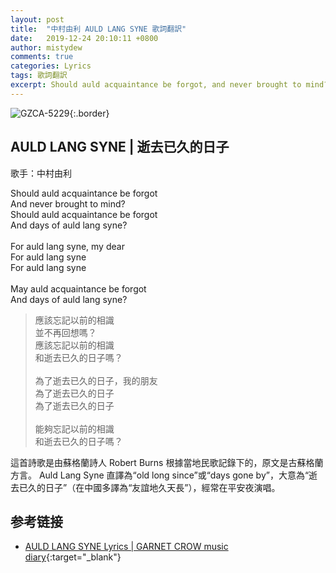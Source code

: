 ```yaml
---
layout: post
title:  "中村由利 AULD LANG SYNE 歌詞翻訳"
date:   2019-12-24 20:10:11 +0800
author: mistydew
comments: true
categories: Lyrics
tags: 歌詞翻訳
excerpt: Should auld acquaintance be forgot, and never brought to mind? Should auld acquaintance be forgot, and days of auld lang syne?
---
```

![GZCA-5229](https://raw.githubusercontent.com/mistydew/gc2/master/cover/other/GZCA-5229.jpg){:.border}

## AULD LANG SYNE | 逝去已久的日子

歌手：中村由利

<div class="lyric-original">
<p>
Should auld acquaintance be forgot<br>
And never brought to mind?<br>
Should auld acquaintance be forgot<br>
And days of auld lang syne?<br>
<br>
For auld lang syne, my dear<br>
For auld lang syne<br>
For auld lang syne<br>
<br>
May auld acquaintance be forgot<br>
And days of auld lang syne?
</p>
</div>

<div class="lyric-translation">
<blockquote>
應該忘記以前的相識<br>
並不再回想嗎？<br>
應該忘記以前的相識<br>
和逝去已久的日子嗎？<br>
<br>
為了逝去已久的日子，我的朋友<br>
為了逝去已久的日子<br>
為了逝去已久的日子<br>
<br>
能夠忘記以前的相識<br>
和逝去已久的日子嗎？
</blockquote>
</div>

這首詩歌是由蘇格蘭詩人 Robert Burns 根據當地民歌記錄下的，原文是古蘇格蘭方言。
Auld Lang Syne 直譯為“old long since”或“days gone by”，大意為“逝去已久的日子”（在中國多譯為“友誼地久天長”），經常在平安夜演唱。

## 参考链接

* [AULD LANG SYNE Lyrics \| GARNET CROW music diary](https://mistydew.github.io/gc/lyrics/featuring/AULD%20LANG%20SYNE.html){:target="_blank"}
